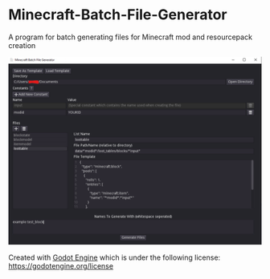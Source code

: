 # Minecraft-Batch-File-Generator
A program for batch generating files for Minecraft mod and resourcepack creation

![Example](editor.png)

Created with [Godot Engine](https://godotengine.org/) which is under the following license: https://godotengine.org/license